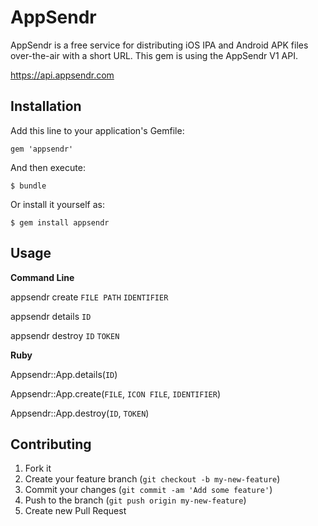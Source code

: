 # AppSendr

AppSendr is a free service for distributing iOS IPA and Android APK files over-the-air with a short URL. This gem is using the AppSendr V1 API.

  https://api.appsendr.com

## Installation

Add this line to your application's Gemfile:

    gem 'appsendr'

And then execute:

    $ bundle

Or install it yourself as:

    $ gem install appsendr

## Usage

**Command Line**

  appsendr create `FILE PATH` `IDENTIFIER`

  appsendr details `ID`

  appsendr destroy `ID` `TOKEN`


**Ruby**

  Appsendr::App.details(`ID`)

  Appsendr::App.create(`FILE`, `ICON FILE`, `IDENTIFIER`)

  Appsendr::App.destroy(`ID`, `TOKEN`)


## Contributing

1. Fork it
2. Create your feature branch (`git checkout -b my-new-feature`)
3. Commit your changes (`git commit -am 'Add some feature'`)
4. Push to the branch (`git push origin my-new-feature`)
5. Create new Pull Request

